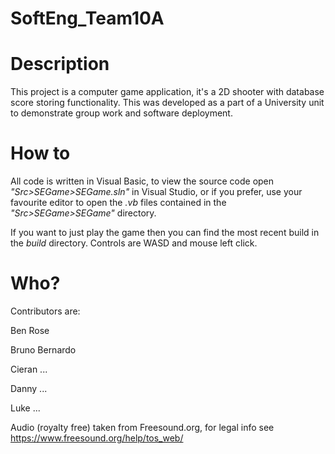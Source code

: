 # SoftEng_Team10A

# Description
This project is a computer game application, it's a 2D shooter with database score storing functionality.
This was developed as a part of a University unit to demonstrate group work and software deployment.

# How to
All code is written in Visual Basic, to view the source code open _"Src>SEGame>SEGame.sln"_ in Visual Studio, 
or if you prefer, use your favourite editor to open the *.vb* files contained in the _"Src>SEGame>SEGame"_ directory.

If you want to just play the game then you can find the most recent build in the *build* directory.
Controls are WASD and mouse left click.

# Who?
Contributors are:

Ben Rose

Bruno Bernardo

Cieran ...

Danny ...

Luke ...

Audio (royalty free) taken from Freesound.org, for legal info see https://www.freesound.org/help/tos_web/
